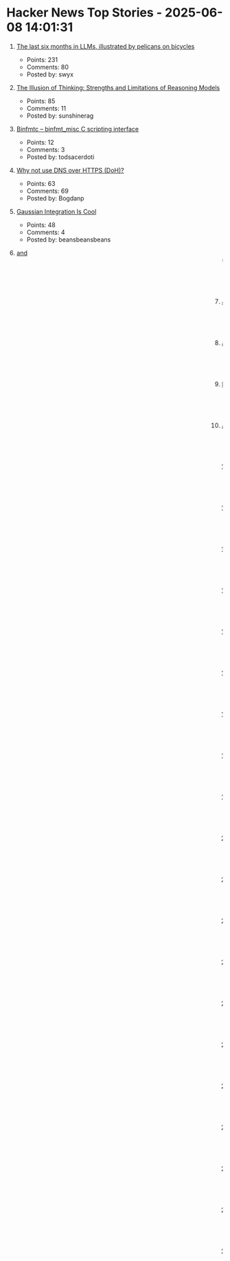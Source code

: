 # Hacker News Top Stories - 2025-06-08 14:01:31

1. [The last six months in LLMs, illustrated by pelicans on bicycles](https://simonwillison.net/2025/Jun/6/six-months-in-llms/)
   - Points: 231
   - Comments: 80
   - Posted by: swyx

2. [The Illusion of Thinking: Strengths and Limitations of Reasoning Models](https://machinelearning.apple.com/research/illusion-of-thinking)
   - Points: 85
   - Comments: 11
   - Posted by: sunshinerag

3. [Binfmtc – binfmt_misc C scripting interface](https://www.netfort.gr.jp/~dancer/software/binfmtc.html.en)
   - Points: 12
   - Comments: 3
   - Posted by: todsacerdoti

4. [Why not use DNS over HTTPS (DoH)?](https://www.bsdhowto.ch/doh.html)
   - Points: 63
   - Comments: 69
   - Posted by: Bogdanp

5. [Gaussian Integration Is Cool](https://rohangautam.github.io/blog/chebyshev_gauss/)
   - Points: 48
   - Comments: 4
   - Posted by: beansbeansbeans

6. [<Blink> and <Marquee> (2020)](https://danq.me/2020/11/11/blink-and-marquee/)
   - Points: 123
   - Comments: 107
   - Posted by: ghssds

7. [Joining Apple Computer (2018)](https://www.folklore.org/Joining_Apple_Computer.html)
   - Points: 309
   - Comments: 71
   - Posted by: tosh

8. [Ask HN: How to learn CUDA to professional level](undefined)
   - Points: 58
   - Comments: 25
   - Posted by: upmind

9. [Bill Atkinson has died](https://daringfireball.net/linked/2025/06/07/bill-atkinson-rip)
   - Points: 1390
   - Comments: 241
   - Posted by: romanhn

10. [A look at Cloudflare's AI-coded OAuth library](https://neilmadden.blog/2025/06/06/a-look-at-cloudflares-ai-coded-oauth-library/)
   - Points: 170
   - Comments: 79
   - Posted by: itsadok

11. [Self-Host and Tech Independence: The Joy of Building Your Own](https://www.ssp.sh/blog/self-host-self-independence/)
   - Points: 299
   - Comments: 146
   - Posted by: articsputnik

12. [Fray: A Controlled Concurrency Testing Framework for the JVM](https://github.com/cmu-pasta/fray)
   - Points: 39
   - Comments: 2
   - Posted by: 0x54MUR41

13. [Convert photos to Atkinson dithering](https://gazs.github.io/canvas-atkinson-dither/)
   - Points: 361
   - Comments: 38
   - Posted by: nvahalik

14. [My experiment living in a tent in Hong Kong's jungle](https://corentin.trebaol.com/Blog/8.+The+Homelessness+Experiment)
   - Points: 367
   - Comments: 149
   - Posted by: 5mv2

15. [Coventry Very Light Rail](https://www.coventry.gov.uk/coventry-light-rail)
   - Points: 120
   - Comments: 164
   - Posted by: Kaibeezy

16. [Knowledge Management in the Age of AI](https://ericgardner.info/notes/knowledge-management-june-2025)
   - Points: 40
   - Comments: 21
   - Posted by: katabasis

17. [Focus and Context and LLMs](https://taras.glek.net/posts/focus-and-context-and-llms/)
   - Points: 10
   - Comments: 2
   - Posted by: tarasglek

18. [BorgBackup 2 has no server-side append-only anymore](https://github.com/borgbackup/borg/pull/8798)
   - Points: 157
   - Comments: 94
   - Posted by: jaegerma

19. [Researchers develop ‘transparent paper’ as alternative to plastics](https://japannews.yomiuri.co.jp/science-nature/technology/20250605-259501/)
   - Points: 414
   - Comments: 256
   - Posted by: anigbrowl

20. [Field Notes from Shipping Real Code with Claude](https://diwank.space/field-notes-from-shipping-real-code-with-claude)
   - Points: 137
   - Comments: 44
   - Posted by: diwank

21. [What was Radiant AI, anyway?](https://blog.paavo.me/radiant-ai/)
   - Points: 191
   - Comments: 107
   - Posted by: paavohtl

22. [Why We're Moving on from Nix](https://blog.railway.com/p/introducing-railpack)
   - Points: 241
   - Comments: 108
   - Posted by: mooreds

23. [Low-Level Optimization with Zig](https://alloc.dev/2025/06/07/zig_optimization)
   - Points: 270
   - Comments: 160
   - Posted by: Retro_Dev

24. [FAA to eliminate floppy disks used in air traffic control systems](https://www.tomshardware.com/pc-components/storage/the-faa-seeks-to-eliminate-floppy-disk-usage-in-air-traffic-control-systems)
   - Points: 49
   - Comments: 31
   - Posted by: daledavies

25. [Getting Past Procrastination](https://spectrum.ieee.org/getting-past-procastination)
   - Points: 374
   - Comments: 153
   - Posted by: WaitWaitWha

26. [How we decreased GitLab repo backup times from 48 hours to 41 minutes](https://about.gitlab.com/blog/2025/06/05/how-we-decreased-gitlab-repo-backup-times-from-48-hours-to-41-minutes/)
   - Points: 549
   - Comments: 226
   - Posted by: immortaljoe

27. [Why Understanding Software Cycle Time Is Messy, Not Magic](https://arxiv.org/abs/2503.05040)
   - Points: 50
   - Comments: 12
   - Posted by: SiempreViernes

28. [A tool for burning visible pictures on a compact disc surface (2022)](https://github.com/arduinocelentano/cdimage)
   - Points: 171
   - Comments: 50
   - Posted by: carlesfe

29. [Discovering a JDK Race Condition, and Debugging It in 30 Minutes with Fray](https://aoli.al/blogs/jdk-bug/)
   - Points: 113
   - Comments: 21
   - Posted by: aoli-al

30. [Washington Post's Privacy Tip: Stop Using Chrome, Delete Meta Apps (and Yandex)](https://tech.slashdot.org/story/25/06/07/035249/washington-posts-privacy-tip-stop-using-chrome-delete-metas-apps-and-yandex)
   - Points: 399
   - Comments: 246
   - Posted by: miles

